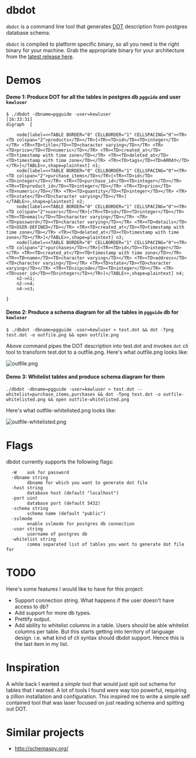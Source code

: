 # dbdot

`dbdot` is a command line tool that generates [DOT](https://en.wikipedia.org/wiki/DOT_(graph_description_language)) description from postgres database schema.

`dbdot` is compiled to platform specific binary, so all you need is the right binary for your machine. Grab the appropriate binary for your architecture from the [latest release here](https://github.com/akarki15/dbdot/releases).

# Demos
#### Demo 1: Produce DOT for all the tables in postgres db `pgguide` and user `kewluser`
```
$ ./dbdot -dbname=pgguide -user=kewluser                                                                                                       [16:33:31]
digraph  {

	node[label=<<TABLE BORDER="0" CELLBORDER="1" CELLSPACING="0"><TR><TD colspan="2">products</TD></TR>[<TR><TD>id</TD><TD>integer</TD></TR> <TR><TD>title</TD><TD>character varying</TD></TR> <TR><TD>price</TD><TD>numeric</TD></TR> <TR><TD>created_at</TD><TD>timestamp with time zone</TD></TR> <TR><TD>deleted_at</TD><TD>timestamp with time zone</TD></TR> <TR><TD>tags</TD><TD>ARRAY</TD></TR>]</TABLE>>,shape=plaintext] n1;
	node[label=<<TABLE BORDER="0" CELLBORDER="1" CELLSPACING="0"><TR><TD colspan="2">purchase_items</TD></TR>[<TR><TD>id</TD><TD>integer</TD></TR> <TR><TD>purchase_id</TD><TD>integer</TD></TR> <TR><TD>product_id</TD><TD>integer</TD></TR> <TR><TD>price</TD><TD>numeric</TD></TR> <TR><TD>quantity</TD><TD>integer</TD></TR> <TR><TD>state</TD><TD>character varying</TD></TR>]</TABLE>>,shape=plaintext] n2;
	node[label=<<TABLE BORDER="0" CELLBORDER="1" CELLSPACING="0"><TR><TD colspan="2">users</TD></TR>[<TR><TD>id</TD><TD>integer</TD></TR> <TR><TD>email</TD><TD>character varying</TD></TR> <TR><TD>password</TD><TD>character varying</TD></TR> <TR><TD>details</TD><TD>USER-DEFINED</TD></TR> <TR><TD>created_at</TD><TD>timestamp with time zone</TD></TR> <TR><TD>deleted_at</TD><TD>timestamp with time zone</TD></TR>]</TABLE>>,shape=plaintext] n3;
	node[label=<<TABLE BORDER="0" CELLBORDER="1" CELLSPACING="0"><TR><TD colspan="2">purchases</TD></TR>[<TR><TD>id</TD><TD>integer</TD></TR> <TR><TD>created_at</TD><TD>timestamp with time zone</TD></TR> <TR><TD>name</TD><TD>character varying</TD></TR> <TR><TD>address</TD><TD>character varying</TD></TR> <TR><TD>state</TD><TD>character varying</TD></TR> <TR><TD>zipcode</TD><TD>integer</TD></TR> <TR><TD>user_id</TD><TD>integer</TD></TR>]</TABLE>>,shape=plaintext] n4;
	n2->n1;
	n2->n4;
	n4->n3;

}
```
#### Demo 2: Produce a schema diagram for all the tables in `pgguide` db for `kewluser`
```
$ ./dbdot -dbname=pgguide -user=kewluser > test.dot && dot -Tpng test.dot -o outfile.png && open outfile.png
```
Above command pipes the DOT description into test.dot and invokes `dot` cli tool to transform test.dot to a outfile.png. Here's what outfile.png looks like:

![outfile.png](https://raw.githubusercontent.com/akarki15/dbdot/master/images/outfile.png)

#### Demo 3: Whitelist tables and produce schema diagram for them
```
./dbdot -dbname=pgguide -user=kewluser > test.dot --whitelist=purchase_items,purchases && dot -Tpng test.dot -o outfile-whitelisted.png && open outfile-whitelisted.png
```
Here's what outfile-whitelisted.png looks like:

![outfile-whitelisted.png](https://raw.githubusercontent.com/akarki15/dbdot/master/images/outfile-whitelisted.png)

# Flags
dbdot currently supports the following flags:
```
  -W    ask for password
  -dbname string
        dbname for which you want to generate dot file
  -host string
        database host (default "localhost")
  -port uint
        database port (default 5432)
  -schema string
        schema name (default "public")
  -sslmode
        enable sslmode for postgres db connection
  -user string
        username of postgres db
  -whitelist string
        comma separated list of tables you want to generate dot file for
```

# TODO
Here's some features I would like to have for this project:
* Support connection string. What happens if the user doesn't have access to db?
* Add support for more db types.
* Prettify output.
* Add ability to whitelist columns in a table. Users should be able whitelist columns per table. But this starts getting into territory of language design. i.e. what kind of cli syntax should dbdot support. Hence this is the last item in my list.

# Inspiration
A while back I wanted a _simple_ tool that would just spit out schema for tables that I wanted. A lot of tools I found were way too powerful, requiring a zillion installation and configuration. This inspired me to write a simple self contained tool that was laser focused on just reading schema and spitting out DOT.

# Similar projects
* http://schemaspy.org/
